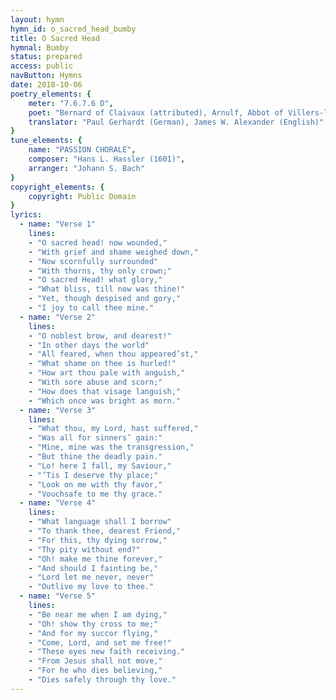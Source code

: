 ```yaml
---
layout: hymn
hymn_id: o_sacred_head_bumby
title: O Sacred Head
hymnal: Bumby
status: prepared
access: public
navButton: Hymns
date: 2018-10-06
poetry_elements: {
    meter: "7.6.7.6 D",
    poet: "Bernard of Claivaux (attributed), Arnulf, Abbot of Villers-la-Ville (attributed)",
    translator: "Paul Gerhardt (German), James W. Alexander (English)"
}
tune_elements: {
    name: "PASSION CHORALE",
    composer: "Hans L. Hassler (1601)",
    arranger: "Johann S. Bach"
}
copyright_elements: {
    copyright: Public Domain
}
lyrics:
  - name: "Verse 1"
    lines:
    - "O sacred head! now wounded,"
    - "With grief and shame weighed down,"
    - "Now scornfully surrounded"
    - "With thorns, thy only crown;"
    - "O sacred Head! what glory,"
    - "What bliss, till now was thine!"
    - "Yet, though despised and gory,"
    - "I joy to call thee mine."
  - name: "Verse 2"
    lines:
    - "O noblest brow, and dearest!"
    - "In other days the world"
    - "All feared, when thou appeared’st,"
    - "What shame on thee is hurled!"
    - "How art thou pale with anguish,"
    - "With sore abuse and scorn;"
    - "How does that visage languish,"
    - "Which once was bright as morn."
  - name: "Verse 3"
    lines:
    - "What thou, my Lord, hast suffered,"
    - "Was all for sinners’ gain:"
    - "Mine, mine was the transgression,"
    - "But thine the deadly pain."
    - "Lo! here I fall, my Saviour,"
    - "’Tis I deserve thy place;"
    - "Look on me with thy favor,"
    - "Vouchsafe to me thy grace."
  - name: "Verse 4"
    lines:
    - "What language shall I borrow"
    - "To thank thee, dearest Friend,"
    - "For this, thy dying sorrow,"
    - "Thy pity without end?"
    - "Oh! make me thine forever,"
    - "And should I fainting be,"
    - "Lord let me never, never"
    - "Outlive my love to thee."
  - name: "Verse 5"
    lines:
    - "Be near me when I am dying,"
    - "Oh! show thy cross to me;"
    - "And for my succor flying,"
    - "Come, Lord, and set me free!"
    - "These eyes new faith receiving."
    - "From Jesus shall not move,"
    - "For he who dies believing,"
    - "Dies safely through thy love."
---
```

